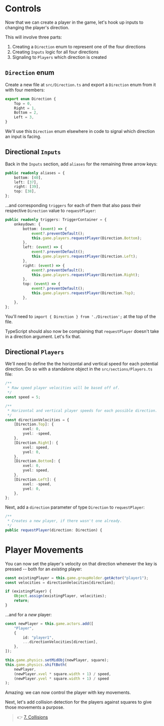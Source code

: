 # Controls

Now that we can create a player in the game, let's hook up inputs to changing the player's direction.

This will involve three parts:

1. Creating a `Direction` enum to represent one of the four directions
2. Creating `Inputs` logic for all four directions
3. Signaling to `Players` which direction is created

## `Direction` enum

Create a new file at `src/Direction.ts` and export a `Direction` enum from it with four members:

```ts
export enum Direction {
    Top = 0,
    Right = 1,
    Bottom = 2,
    Left = 3,
}
```

We'll use this `Direction` enum elsewhere in code to signal which direction an input is facing.

## Directional `Inputs`

Back in the `Inputs` section, add `aliases` for the remaining three arrow keys:

```ts
public readonly aliases = {
    bottom: [40],
    left: [37],
    right: [39],
    top: [38],
};
```

...and corresponding `triggers` for each of them that also pass their respective `Direction` value to `requestPlayer`:

```ts
public readonly triggers: TriggerContainer = {
    onkeydown: {
        bottom: (event) => {
            event?.preventDefault();
            this.game.players.requestPlayer(Direction.Bottom);
        },
        left: (event) => {
            event?.preventDefault();
            this.game.players.requestPlayer(Direction.Left);
        },
        right: (event) => {
            event?.preventDefault();
            this.game.players.requestPlayer(Direction.Right);
        },
        top: (event) => {
            event?.preventDefault();
            this.game.players.requestPlayer(Direction.Top);
        },
    },
};
```

You'll need to `import { Direction } from './Direction';` at the top of the file.

TypeScript should also now be complaining that `requestPlayer` doesn't take in a direction argument.
Let's fix that.

## Directional `Players`

We'll need to define the the horizontal and vertical speed for each potential direction.
Do so with a standalone object in the `src/sections/Players.ts` file:

```ts
/**
 * Raw speed player velocities will be based off of.
 */
const speed = 5;

/**
 * Horizontal and vertical player speeds for each possible direction.
 */
const directionVelocities = {
    [Direction.Top]: {
        xvel: 0,
        yvel: -speed,
    },
    [Direction.Right]: {
        xvel: speed,
        yvel: 0,
    },
    [Direction.Bottom]: {
        xvel: 0,
        yvel: speed,
    },
    [Direction.Left]: {
        xvel: -speed,
        yvel: 0,
    },
};
```

Next, add a `direction` parameter of type `Direction` to `requestPlayer`:

```ts
/**
 * Creates a new player, if there wasn't one already.
 */
public requestPlayer(direction: Direction) {
```

# Player Movements

You can now set the player's velocity on that direction whenever the key is pressed -- both for an _existing_ player:

```ts
const existingPlayer = this.game.groupHolder.getActor("player1");
const velocities = directionVelocities[direction];

if (existingPlayer) {
    Object.assign(existingPlayer, velocities);
    return;
}
```

...and for a _new_ player:

```ts
const newPlayer = this.game.actors.add([
    "Player",
    {
        id: "player1",
        ...directionVelocities[direction],
    },
]);

this.game.physics.setMidObj(newPlayer, square);
this.game.physics.shiftBoth(
    newPlayer,
    (newPlayer.xvel * square.width + 1) / speed,
    (newPlayer.yvel * square.width + 1) / speed
);
```

Amazing: we can now control the player with key movements.

Next, let's add collision detection for the players against squares to give those movements a purpose.

> 👉 [7. Collisions](./7.%20Collisions.md)
